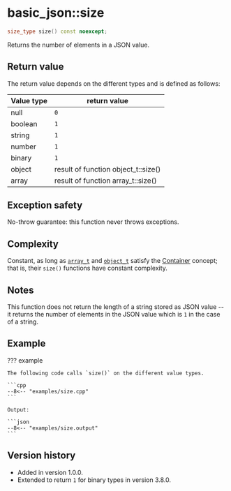 # basic_json::size

```cpp
size_type size() const noexcept;
```

Returns the number of elements in a JSON value.
    
## Return value

The return value depends on the different types and is defined as follows:

Value type  | return value
----------- | -------------
null        | `0`
boolean     | `1`
string      | `1`
number      | `1`
binary      | `1`
object      | result of function object_t::size()
array       | result of function array_t::size()

## Exception safety

No-throw guarantee: this function never throws exceptions.

## Complexity

Constant, as long as [`array_t`](array_t.md) and [`object_t`](object_t.md) satisfy the
[Container](https://en.cppreference.com/w/cpp/named_req/Container) concept; that is, their `size()` functions have
constant complexity.

## Notes

This function does not return the length of a string stored as JSON value -- it returns the number of elements in the
JSON value which is `1` in the case of a string.

## Example

??? example

    The following code calls `size()` on the different value types.
    
    ```cpp
    --8<-- "examples/size.cpp"
    ```
    
    Output:
    
    ```json
    --8<-- "examples/size.output"
    ```

## Version history

- Added in version 1.0.0.
- Extended to return `1` for binary types in version 3.8.0.
